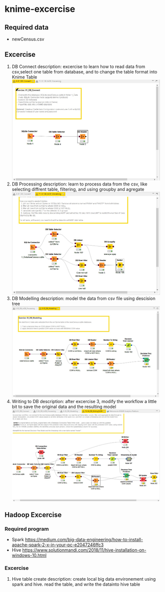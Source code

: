 # knime-excercise
## Required data
* newCensus.csv
## Excercise 
1. DB Connect
  description: excercise to learn how to read data from csv,select one table from database, and to change the table format into Knime Table
  ![](https://github.com/adhityairvan/knime-excercise/raw/master/Annotation%202020-03-17%20234247.jpg)
2. DB Processing
  description: learn to process data from the csv, like selecting diffrent table, filtering, and using groupby and agregate
  ![](https://github.com/adhityairvan/knime-excercise/raw/master/Annotation%202020-03-17%20234230.jpg)
3. DB Modelling
  description: model the data from csv file using descision tree
  ![](https://github.com/adhityairvan/knime-excercise/raw/master/Annotation%202020-03-18%20053944.jpg)
4. Writing to DB
  description: after excercise 3, modify the workflow a little bit to save the original data and the resulting model
  ![](https://github.com/adhityairvan/knime-excercise/raw/master/Annotation%202020-03-18%20001354.jpg)

## Hadoop Excercise
### Required program
* Spark
  https://medium.com/big-data-engineering/how-to-install-apache-spark-2-x-in-your-pc-e2047246ffc3
* Hive
  https://www.solutionmandi.com/2018/11/hive-installation-on-windows-10.html
### Excercise
1. Hive table create
  description: create local big data environement using spark and hive. read the table, and write the datainto hive table
